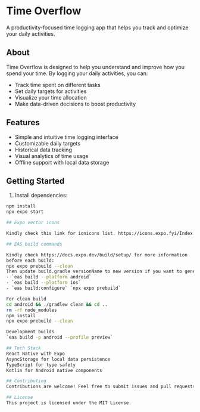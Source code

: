 # Time Overflow

A productivity-focused time logging app that helps you track and optimize your daily activities.

## About

Time Overflow is designed to help you understand and improve how you spend your time. By logging your daily activities, you can:

- Track time spent on different tasks
- Set daily targets for activities
- Visualize your time allocation
- Make data-driven decisions to boost productivity

## Features

- Simple and intuitive time logging interface
- Customizable daily targets
- Historical data tracking
- Visual analytics of time usage
- Offline support with local data storage

## Getting Started

1. Install dependencies:
```bash
npm install
npx expo start

## Expo vector icons

Kindly check this link for ionicons list. https://icons.expo.fyi/Index

## EAS build commands

Kindly check https://docs.expo.dev/build/setup/ for more information
before each build: 
npx expo prebuild --clean 
Then update build.gradle versionName to new version if you want to generate unique production build
- `eas build --platform android`
- `eas build --platform ios`
- `eas build:configure` `npx expo prebuild`

For clean build
cd android && ./gradlew clean && cd ..
rm -rf node_modules
npm install
npx expo prebuild --clean

Development builds
`eas build -p android --profile preview`

## Tech Stack
React Native with Expo
AsyncStorage for local data persistence
TypeScript for type safety
Kotlin for Android native components

## Contributing
Contributions are welcome! Feel free to submit issues and pull requests.

## License
This project is licensed under the MIT License.
